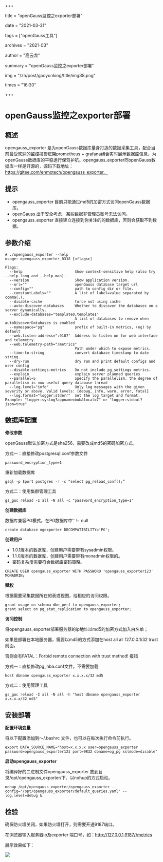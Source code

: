 +++

title = "openGauss监控之exporter部署" 

date = "2021-03-31" 

tags = ["openGauss工具"] 

archives = "2021-03" 

author = "高云龙" 

summary = "openGauss监控之exporter部署"

img = "/zh/post/gaoyunlong/title/img38.png" 

times = "16:30"

+++

# openGauss监控之exporter部署<a name="ZH-CN_TOPIC_0000001095342200"></a>

## 概述<a name="section15081758493"></a>

opengauss\_exporter 是为openGauss数据库量身打造的数据采集工具，配合当前最受欢迎的监控报警框架prometheus + grafana组合实时展示数据库信息，为openGauss数据库的平稳运行保驾护航。opengauss\_exporter同openGauss数据库一样是开源的，源码下载地址：https://gitee.com/enmotech/opengauss_exporter。

## 提示<a name="section1490792234915"></a>

-   opengauss\_exporter 目前只能通过md5的加密方式访问openGauss数据库。
-   openGauss 出于安全考虑，某些数据非管理员账号无法访问。
-   opengauss\_exporter 直接建立连接到你关注的的数据库，否则会获取不到数据。

## 参数介绍<a name="section14881554194919"></a>

```
# ./opengauss_exporter --help
usage: opengauss_exporter_0318 [<flags>]

Flags:
  --help                        Show context-sensitive help (also try --help-long and --help-man).
  --version                     Show application version.
  --url=""                      openGauss database target url
  --config=""                   path to config dir or file.
  --constantLabels=""           A list of label=value separated by comma(,).
  --disable-cache               force not using cache
  --auto-discover-databases     Whether to discover the databases on a server dynamically.
  --exclude-databases="template0,template1"
                                A list of databases to remove when autoDiscoverDatabases is enabled
  --namespace="pg"              prefix of built-in metrics, (og) by default
  --web.listen-address=":9187"  Address to listen on for web interface and telemetry.
  --web.telemetry-path="/metrics"
                                Path under which to expose metrics.
  --time-to-string              convert database timestamp to date string.
  --dry-run                     dry run and print default configs and user config
  --disable-settings-metrics    Do not include pg_settings metrics.
  --explain                     explain server planned queries
  --parallel=5                  Specify the parallelism. the degree of parallelism is now useful query database thread
  --log.level="info"            Only log messages with the given severity or above. Valid levels: [debug, info, warn, error, fatal]
  --log.format="logger:stderr"  Set the log target and format. Example: "logger:syslog?appname=bob&local=7" or "logger:stdout?json=true"
```

## 数据库配置<a name="section14611142625313"></a>

**修改参数**

openGauss默认加密方式是sha256，需要改成md5的密码加密方式。

方式一：直接修改postgresql.conf参数文件

```
password_encryption_type=1
```

重新加载数据库

```
gsql -p $port postgres -r -c “select pg_reload_conf();”
```

方式二：使用集群管理工具

```
gs_guc reload -I all -N all -c "password_encryption_type=1"
```

**创建数据库**

数据库兼容PG模式，在PG数据库中’’ != null

```
create database ogexporter DBCOMPATIBILITY='PG';
```

**创建用户**

-   1.0.1版本的数据库，创建用户需要带有sysadmin权限。
-   1.1.0版本的数据库，创建用户需要带有monadmin权限的。
-   密码复杂度需要符合数据库密码策略。

```
CREATE USER opengauss_exporter WITH PASSWORD 'opengauss_exporter123' MONADMIN;
```

**赋权**

根据需要采集数据所在的表或视图，给相应的访问权限。

```
grant usage on schema dbe_perf to opengauss_exporter;
grant select on pg_stat_replication to opengauss_exporter;
```

**访问控制**

将opengauss\_exporter部署服务器的ip地址以md5的加密方式加入白名单；

如果是部署在本地服务器，需要以md5的方式添加在host all all 127.0.0.1/32 trust前面，

否则会有FATAL：Forbid remote connection with trust method! 报错

方式一：直接修改pg\_hba.conf文件，不需要加载

```
host dbname opengauss_exporter x.x.x.x/32 md5
```

方式二：使用管理工具

```
gs_guc reload -I all -N all -h "host dbname opengauss_exporter x.x.x.x/32 md5"
```

## 安装部署<a name="section07391814145615"></a>

**配置环境变量**

将以下配置添加到～/.bashrc 文件，也可以在每次执行命令前执行。

```
export DATA_SOURCE_NAME="host=x.x.x.x user=opengauss_exporter password=opengauss_exporter123 port=9832 dbname=og_pg sslmode=disable"
```

**启动opengauss\_exporter**

将编译好的二进制文件opengauss\_exporter 放到目录/opt/opengauss\_exporter/下，以nohup的方式启动。

```
nohup /opt/opengauss_exporter/opengauss_exporter --config="/opt/opengauss_exporter/default_queries.yaml" --log.level=debug &
```

## 检验<a name="section1892612334577"></a>

确保防火墙关闭，如果防火墙打开，则需要开通9187端口。

在浏览器输入服务器ip及exporter 端口号，如：http://127.0.0.1:9187//metrics

展示效果如下：

![](../figures/20210318-61e29181-afd4-44aa-beb1-66959513adef.png)

